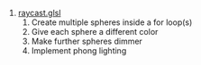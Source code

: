1. [raycast.glsl](raycast.glsl)
	1. Create multiple spheres inside a for loop(s)
	1. Give each sphere a different color
	1. Make further spheres dimmer
	1. Implement phong lighting

